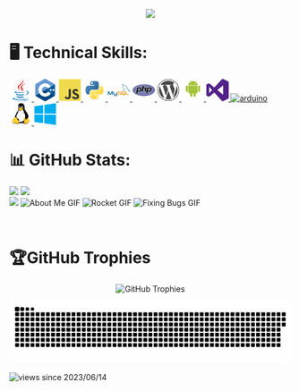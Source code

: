 

<p align="center">
<!--   <a href="https://github.com/DenverCoder1/readme-typing-svg"> -->
    <img src="https://readme-typing-svg.herokuapp.com?color=E22FE4&width=500&height=28&lines=Hi👋+I'm+Goutom+Roy..;Student+of+IUB;Learning+In+Public..;Driven+by+curiosity+and+a+passion+for+growth;Nice+To+Meet+You+....&center=true"></a></p>
    

    
# 🖥️ Technical Skills: 
<p align="left">

  <a href="https://www.java.com" target="_blank" rel="noreferrer">
    <img src="https://raw.githubusercontent.com/devicons/devicon/master/icons/java/java-original.svg" alt="java" width="40" height="40"/>
  </a>
  <a href="https://www.w3schools.com/cpp/" target="_blank" rel="noreferrer">
    <img src="https://raw.githubusercontent.com/devicons/devicon/master/icons/cplusplus/cplusplus-original.svg" alt="cplusplus" width="40" height="40"/>
  </a>
  <a href="https://developer.mozilla.org/en-US/docs/Web/JavaScript" target="_blank" rel="noreferrer">
    <img src="https://raw.githubusercontent.com/devicons/devicon/master/icons/javascript/javascript-original.svg" alt="javascript" width="40" height="40"/>
  </a>
  <a href="https://www.python.org" target="_blank" rel="noreferrer">
    <img src="https://raw.githubusercontent.com/devicons/devicon/master/icons/python/python-original.svg" alt="python" width="40" height="40"/>
  </a>
  <a href="https://www.mysql.com/" target="_blank" rel="noreferrer">
    <img src="https://raw.githubusercontent.com/devicons/devicon/master/icons/mysql/mysql-original-wordmark.svg" alt="mysql" width="40" height="40"/>
  </a>
  <a href="https://www.php.net" target="_blank" rel="noreferrer">
    <img src="https://raw.githubusercontent.com/devicons/devicon/master/icons/php/php-original.svg" alt="php" width="40" height="40"/>
  </a>
  <a href="https://wordpress.com/" target="_blank" rel="noreferrer">
    <img src="https://raw.githubusercontent.com/devicons/devicon/master/icons/wordpress/wordpress-plain.svg" alt="wordpress" width="40" height="40"/>
  </a>
  <a href="https://developer.android.com" target="_blank" rel="noreferrer">
    <img src="https://raw.githubusercontent.com/devicons/devicon/master/icons/android/android-original-wordmark.svg" alt="developerandroid" width="40" height="40"/>
  </a>
  <a href="https://code.visualstudio.com/" target="_blank" rel="noreferrer">
    <img src="https://raw.githubusercontent.com/devicons/devicon/master/icons/visualstudio/visualstudio-plain.svg" alt="vscode" width="40" height="40"/>
  </a>
  <a href="https://www.arduino.cc/" target="_blank" rel="noreferrer">
    <img src="https://cdn.worldvectorlogo.com/logos/arduino-1.svg" alt="arduino" width="40" height="40"/>
  </a>
  <a href="https://www.linux.org/" target="_blank" rel="noreferrer">
    <img src="https://raw.githubusercontent.com/devicons/devicon/master/icons/linux/linux-original.svg" alt="linux" width="40" height="40"/>
  </a>
  <a href="https://www.microsoft.com/en-us/windows" target="_blank" rel="noreferrer">
    <img src="https://raw.githubusercontent.com/devicons/devicon/master/icons/windows8/windows8-original.svg" alt="windows" width="40" height="40"/>
  </a>

  
</p>

# 📊 GitHub Stats:
![](https://github-readme-stats.vercel.app/api/top-langs/?username=GoutomRoy64&cache_bust=timestamp&theme=radical&border=false&include_all_commits=true&count_private=true&layout=compact)
![](https://github-readme-stats.vercel.app/api?username=GoutomRoy64&theme=radical&hide_border=false&include_all_commits=false&count_private=false)<br/>
![](https://github-readme-streak-stats.herokuapp.com/?GoutomRoy64&cache_bust=timestamp&theme=radical&hide_border=false)
<img src="https://github.com/7oSkaaa/7oSkaaa/blob/main/Images/about_me.gif?raw=true" alt="About Me GIF" width="180px">
<img src="https://media.giphy.com/media/2aB1doEHq8WYzEjtbY/giphy.gif" alt="Rocket GIF" width="180">
<img src="https://media.giphy.com/media/VbnUQpnihPSIgIXuZv/giphy.gif" alt="Fixing Bugs GIF" width="180" height="180">



<br/>



# 🏆GitHub Trophies
<p align="center">
  <img src="https://github-profile-trophy.vercel.app/?username=GoutomRoy64&cache_bust=timestamp&theme=radical&no-frame=false&no-bg=true&margin-w=4" alt="GitHub Trophies" />
</p>

<picture>
  <source media="(prefers-color-scheme: dark)" srcset="https://raw.githubusercontent.com/GoutomRoy64/GoutomRoy64/output/github-snake-dark.svg" />
  <source media="(prefers-color-scheme: light)" srcset="https://raw.githubusercontent.com/GoutomRoy64/GoutomRoy64/output/github-snake.svg" />
  <img alt="github-snake" src="https://raw.githubusercontent.com/GoutomRoy64/GoutomRoy64/output/github-snake.svg" />
</picture>




![views since 2023/06/14](https://visitor-badge-deno.deno.dev/GoutomRoy64.GoutomRoy64.svg)
